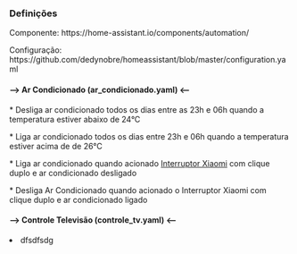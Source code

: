 <h3> Definições </h3>

<p> Componente: https://home-assistant.io/components/automation/  </p> 
<p> Configuração: https://github.com/dedynobre/homeassistant/blob/master/configuration.yaml </p>

<h4>-->  Ar Condicionado (ar_condicionado.yaml) <-- </h4>
  <p> * Desliga ar condicionado todos os dias entre as 23h e 06h quando a temperatura estiver abaixo de 24°C </p>
  <p> * Liga ar condicionado todos os dias entre 23h e 06h quando a temperatura estiver acima de de 26°C</p>
  <p> * Liga ar condicionado quando acionado <a href="https://pt.aliexpress.com/item/Original-Xiaomi-Mijia-Wireless-Switch-House-Control-Center-Intelligent-Multifunction-Smart-Home-Device-work-with-mi/32814699040.html?spm=a2g03.search0104.3.1.l1CTjn&ws_ab_test=searchweb0_0,searchweb201602_3_10152_10065_10151_10344_10068_5000016_10345_10342_10547_10343_51102_10340_5060016_10341_10548_5130016_10541_10084_10083_10307_10539_10312_10059_10313_5080016_10314_10534_100031_10604_10603_10103_10605_10594_10596_10142_10107,searchweb201603_25,ppcSwitch_5&algo_expid=20163a6a-7509-4978-9774-120130290621-0&algo_pvid=20163a6a-7509-4978-9774-120130290621&rmStoreLevelAB=0">Interruptor Xiaomi</a> com clique duplo e ar condicionado desligado
  <p> * Desliga Ar Condicionado quando acionado o Interruptor Xiaomi com clique duplo e ar condicionado ligado
    
<h4>-->  Controle Televisão (controle_tv.yaml) <-- </h4>
  <li> dfsdfsdg </li>
